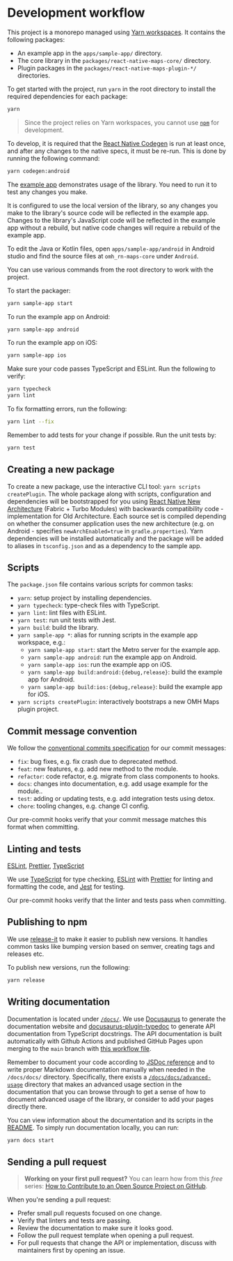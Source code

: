 # Development workflow

This project is a monorepo managed using [Yarn workspaces](https://yarnpkg.com/features/workspaces). It contains the following packages:

- An example app in the `apps/sample-app/` directory.
- The core library in the `packages/react-native-maps-core/` directory.
- Plugin packages in the `packages/react-native-maps-plugin-*/` directories.

To get started with the project, run `yarn` in the root directory to install the required dependencies for each package:

```sh
yarn
```

> Since the project relies on Yarn workspaces, you cannot use [`npm`](https://github.com/npm/cli) for development.

To develop, it is required that the [React Native Codegen](https://github.com/reactwg/react-native-new-architecture/blob/main/docs/codegen.md) is run at least once, and after any changes to the native specs, it must be re-run. This is done by running the following command:

```sh
yarn codegen:android
```

The [example app](https://github.com/openmobilehub/react-native-omh-maps/tree/main/apps/sample-app/) demonstrates usage of the library. You need to run it to test any changes you make.

It is configured to use the local version of the library, so any changes you make to the library's source code will be reflected in the example app. Changes to the library's JavaScript code will be reflected in the example app without a rebuild, but native code changes will require a rebuild of the example app.

To edit the Java or Kotlin files, open `apps/sample-app/android` in Android studio and find the source files at `omh_rn-maps-core` under `Android`.

You can use various commands from the root directory to work with the project.

To start the packager:

```sh
yarn sample-app start
```

To run the example app on Android:

```sh
yarn sample-app android
```

To run the example app on iOS:

```sh
yarn sample-app ios
```

Make sure your code passes TypeScript and ESLint. Run the following to verify:

```sh
yarn typecheck
yarn lint
```

To fix formatting errors, run the following:

```sh
yarn lint --fix
```

Remember to add tests for your change if possible. Run the unit tests by:

```sh
yarn test
```

## Creating a new package

To create a new package, use the interactive CLI tool: `yarn scripts createPlugin`. The whole package along with scripts, configuration and dependencies will be bootstrapped for you using [React Native New Architecture](https://github.com/reactwg/react-native-new-architecture) (Fabric + Turbo Modules) with backwards compatibility code - implementation for Old Architecture. Each source set is compiled depending on whether the consumer application uses the new architecture (e.g. on Android - specifies `newArchEnabled=true` in `gradle.properties`). Yarn dependencies will be installed automatically and the package will be added to aliases in `tsconfig.json` and as a dependency to the sample app.

## Scripts

The `package.json` file contains various scripts for common tasks:

- `yarn`: setup project by installing dependencies.
- `yarn typecheck`: type-check files with TypeScript.
- `yarn lint`: lint files with ESLint.
- `yarn test`: run unit tests with Jest.
- `yarn build`: build the library.
- `yarn sample-app *`: alias for running scripts in the example app workspace, e.g.:
  - `yarn sample-app start`: start the Metro server for the example app.
  - `yarn sample-app android`: run the example app on Android.
  - `yarn sample-app ios`: run the example app on iOS.
  - `yarn sample-app build:android:{debug,release}`: build the example app for Android.
  - `yarn sample-app build:ios:{debug,release}`: build the example app for iOS.
- `yarn scripts createPlugin`: interactively bootstraps a new OMH Maps plugin project.

## Commit message convention

We follow the [conventional commits specification](https://www.conventionalcommits.org/en) for our commit messages:

- `fix`: bug fixes, e.g. fix crash due to deprecated method.
- `feat`: new features, e.g. add new method to the module.
- `refactor`: code refactor, e.g. migrate from class components to hooks.
- `docs`: changes into documentation, e.g. add usage example for the module..
- `test`: adding or updating tests, e.g. add integration tests using detox.
- `chore`: tooling changes, e.g. change CI config.

Our pre-commit hooks verify that your commit message matches this format when committing.

## Linting and tests

[ESLint](https://eslint.org/), [Prettier](https://prettier.io/), [TypeScript](https://www.typescriptlang.org/)

We use [TypeScript](https://www.typescriptlang.org/) for type checking, [ESLint](https://eslint.org/) with [Prettier](https://prettier.io/) for linting and formatting the code, and [Jest](https://jestjs.io/) for testing.

Our pre-commit hooks verify that the linter and tests pass when committing.

## Publishing to npm

We use [release-it](https://github.com/release-it/release-it) to make it easier to publish new versions. It handles common tasks like bumping version based on semver, creating tags and releases etc.

To publish new versions, run the following:

```sh
yarn release
```

## Writing documentation

Documentation is located under [`/docs/`](https://github.com/openmobilehub/react-native-omh-maps/tree/main/docs/). We use [Docusaurus](https://docusaurus.io/) to generate the documentation website and [docusaurus-plugin-typedoc](https://www.npmjs.com/package/docusaurus-plugin-typedoc) to generate API documentation from TypeScript docstrings. The API documentation is built automatically with Github Actions and published GitHub Pages upon merging to the `main` branch with [this workflow file](https://github.com/openmobilehub/react-native-omh-maps/tree/main/.github/workflows/cd.yml).

Remember to document your code according to [JSDoc reference](https://www.typescriptlang.org/docs/handbook/jsdoc-supported-types.html) and to write proper Markdown documentation manually when needed in the `/docs/docs/` directory. Specifically, there exists a [`/docs/docs/advanced-usage`](https://github.com/openmobilehub/react-native-omh-maps/tree/main/docs/docs/advanced-usage) directory that makes an advanced usage section in the documentation that you can browse through to get a sense of how to document advanced usage of the library, or consider to add your pages directly there.

You can view information about the documentation and its scripts in the [README](https://github.com/openmobilehub/react-native-omh-maps/tree/main/docs/README.md). To simply run documentation locally, you can run:

```bash
yarn docs start
```

## Sending a pull request

> **Working on your first pull request?** You can learn how from this _free_ series: [How to Contribute to an Open Source Project on GitHub](https://app.egghead.io/playlists/how-to-contribute-to-an-open-source-project-on-github).

When you're sending a pull request:

- Prefer small pull requests focused on one change.
- Verify that linters and tests are passing.
- Review the documentation to make sure it looks good.
- Follow the pull request template when opening a pull request.
- For pull requests that change the API or implementation, discuss with maintainers first by opening an issue.
